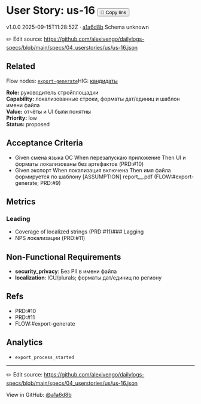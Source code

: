 # User Story: us-16 <button class="copy-link" aria-label="Copy page link" onclick="window.spechubCopyLink && window.spechubCopyLink()">🔗 Copy link</button>

<p class="badges">
  <span class="badge version">v1.0.0</span>
  <span class="badge build">2025-09-15T11:28:52Z · <a href="https://github.com/alexivengo/dailylogs-specs/commit/a1a6d8b" target="_blank" rel="noopener" class="sha">a1a6d8b</a></span>
  <span class="badge schema unknown">Schema unknown</span>
</p>

✏️ Edit source: https://github.com/alexivengo/dailylogs-specs/blob/main/specs/04_userstories/us/us-16.json
## Related
Flow nodes:
<span class="chip">[`export-generate`](../flow/nodes/export-generate.md)</span>HIG: <span class="chip"><a href="../hig/us-16.md">кандидаты</a></span>

**Role:** руководитель стройплощадки  
**Capability:** локализованные строки, форматы дат/единиц и шаблон имени файла  
**Value:** отчёты и UI были понятны  
**Priority:** low  
**Status:** proposed

## Acceptance Criteria
- Given смена языка ОС When перезапускаю приложение Then UI и форматы локализованы без артефактов (PRD:#10)
- Given экспорт When локализация включена Then имя файла формируется по шаблону [ASSUMPTION] report_<project>_<date>.pdf (FLOW:#export-generate; PRD:#9)

## Metrics
### Leading
- Coverage of localized strings (PRD:#11)### Lagging
- NPS локализации (PRD:#11)
## Non-Functional Requirements
- **security_privacy**: Без PII в имени файла
- **localization**: ICU/plurals; форматы дат/единиц по региону

## Refs
- PRD:#10
- PRD:#11
- FLOW:#export-generate

## Analytics
- `export_process_started`

---
✏️ Edit source: https://github.com/alexivengo/dailylogs-specs/blob/main/specs/04_userstories/us/us-16.json

<p class="page-meta">
  View in GitHub: <a href="https://github.com/alexivengo/dailylogs-specs/commit/a1a6d8b" target="_blank" rel="noopener">@a1a6d8b</a></p>